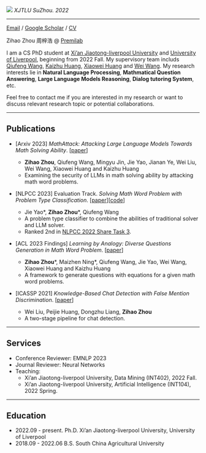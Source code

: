 ![](images/xjtlu.jpeg)
*XJTLU SuZhou. 2022*

---


[Email](Zihao.Zhou22@student.xjtlu.edu.cn) / [Google Scholar](https://scholar.google.com/citations?hl=zh-CN&user=4P9trp4AAAAJ) / [CV](cv.pdf)

Zihao Zhou 周梓浩 @ [Premilab](http://www.premilab.com/MainPage.ashx)

I am a CS PhD student at [Xi’an Jiaotong-liverpool University](https://www.xjtlu.edu.cn/en) and [University of Liverpool](https://www.liverpool.ac.uk/), beginning from 2022 Fall. 
My supervisory team includs [Qiufeng Wang](https://www.xjtlu.edu.cn/zh/departments/academic-departments/electrical-and-electronic-engineering/staff/qiufeng-wang), [Kaizhu Huang](http://www.premilab.com/KaizhuHUANG.ashx), [Xiaowei Huang](https://cgi.csc.liv.ac.uk/~xiaowei/) and [Wei Wang](https://www.xjtlu.edu.cn/zh/staff-details/staff/wei-wang03).
My research interests lie in __Natural Language Processing__, __Mathmatical Question Answering__, __Large Language Models Reasoning__, __Dialog tutoring System__, etc.

Feel free to contact me if you are interested in my research or want to discuss relevant research topic or potential collaborations.


-----
## Publications
* [Arxiv 2023] _MathAttack: Attacking Large Language Models Towards Math Solving Ability_. [[paper](https://arxiv.org/abs/2309.01686)]
  * __Zihao Zhou__, Qiufeng Wang, Mingyu Jin, Jie Yao, Jianan Ye, Wei Liu, Wei Wang, Xiaowei Huang and Kaizhu Huang 
  * Examining the security of LLMs in math solving ability by attacking math word problems.

* [NLPCC 2023] Evaluation Track. _Solving Math Word Problem with Problem Type Classification_. [[paper](https://arxiv.org/abs/2308.13844)][[code](https://github.com/zhouzihao501/NLPCC2023-Shared-Task3-ChineseMWP)]
  * Jie Yao\*, __Zihao Zhou__\*, Qiufeng Wang
  * A problem type classifier to combine the abilities of traditional solver and LLM solver.
  * Ranked 2nd in [NLPCC 2022 Share Task 3](https://github.com/2003pro/CNMWP).

* [ACL 2023 Findings] _Learning by Analogy: Diverse Questions Generation in Math Word Problem_. [[paper](https://aclanthology.org/2023.findings-acl.705/)]
  * __Zihao Zhou__\*, Maizhen Ning\*, Qiufeng Wang, Jie Yao, Wei Wang, Xiaowei Huang and Kaizhu Huang 
  * A framework to generate questions with equations for a given math word problems.

* [ICASSP 2021] _Knowledge-Based Chat Detection with False Mention Discrimination_. [[paper](https://ieeexplore.ieee.org/document/9414073)]
  * Wei Liu, Peijie Huang, Dongzhu Liang, __Zihao Zhou__ 
  * A two-stage pipeline for chat detection.


-----
## Services
* Conference Reviewer: EMNLP 2023
* Journal Reviewer: Neural Networks
* Teaching:
  * Xi’an Jiaotong-liverpool University, Data Mining (INT402), 2022 Fall.
  * Xi’an Jiaotong-liverpool University, Artificial Intelligence (INT104), 2022 Spring.


-----
## Education
* 2022.09 - present. Ph.D.  Xi’an Jiaotong-liverpool University, University of Liverpool
* 2018.09 - 2022.06 B.S.  South China Agricultural University




